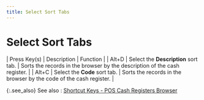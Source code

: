 ```yaml
---
title: Select Sort Tabs
---
```


# Select Sort Tabs


| Press Key(s) | Description | Function |
| Alt+D | Select the **Description**  sort tab. | Sorts the records in the browser by the description  of the cash register. |
| Alt+C | Select the **Code**  sort tab. | Sorts the records in the browser by the code of the  cash register. |



{:.see_also}
See also
: [Shortcut  Keys - POS Cash Registers Browser]({{site.pos_baseurl}}/ui/short-cut-keys/pos-cash-register-browser/short_cut_keys_pos_cash_registers_browser.html)
